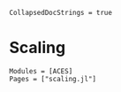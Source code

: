 ```@meta
CollapsedDocStrings = true
```

# Scaling

```@autodocs
Modules = [ACES]
Pages = ["scaling.jl"]
```